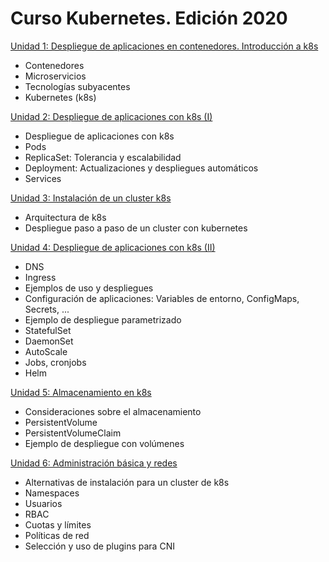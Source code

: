 # Curso Kubernetes. Edición 2020

[Unidad 1: Despliegue de aplicaciones en contenedores. Introducción a k8s](unidad1)

* Contenedores
* Microservicios
* Tecnologías subyacentes
* Kubernetes (k8s)

[Unidad 2: Despliegue de aplicaciones con k8s (I)](unidad2)

* Despliegue de aplicaciones con k8s
* Pods
* ReplicaSet: Tolerancia y escalabilidad
* Deployment: Actualizaciones y despliegues automáticos
* Services

[Unidad 3: Instalación de un cluster k8s](unidad3)

* Arquitectura de k8s
* Despliegue paso a paso de un cluster con kubernetes

[Unidad 4: Despliegue de aplicaciones con k8s (II)](unidad4)

* DNS
* Ingress
* Ejemplos de uso y despliegues
* Configuración de aplicaciones: Variables de entorno, ConfigMaps, Secrets, ...
* Ejemplo de despliegue parametrizado
* StatefulSet
* DaemonSet
* AutoScale
* Jobs, cronjobs
* Helm

[Unidad 5: Almacenamiento en k8s](unidad5)

* Consideraciones sobre el almacenamiento
* PersistentVolume
* PersistentVolumeClaim
* Ejemplo de despliegue con volúmenes

[Unidad 6: Administración básica y redes](unidad6)

* Alternativas de instalación para un cluster de k8s
* Namespaces
* Usuarios
* RBAC
* Cuotas y límites
* Políticas de red
* Selección y uso de plugins para CNI

